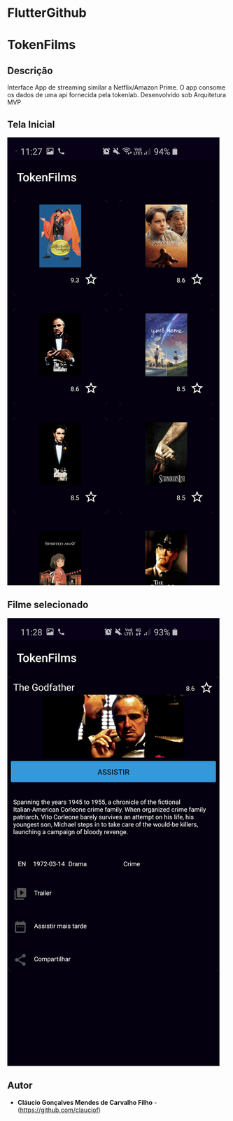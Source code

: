 # FlutterGithub





# TokenFilms

## Descrição 
Interface App de streaming similar a Netflix/Amazon Prime.
O app consome os dados de uma api fornecida pela tokenlab. Desenvolvido sob Arquitetura MVP


## Tela Inicial

![alt Text](https://github.com/clauciof/imagens/blob/master/Screenshot_20200508-112736_TokenFilms.jpg)

## Filme selecionado

![alt Text](https://github.com/clauciof/imagens/blob/master/Screenshot_20200508-112846_TokenFilms.jpg)





## Autor

* **Cláucio Gonçalves Mendes de Carvalho Filho** - (https://github.com/clauciof)


